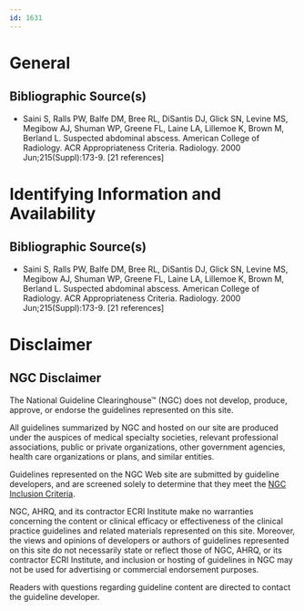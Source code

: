 ```yaml
---
id: 1631
---
```


# General

## Bibliographic Source(s)

- Saini S, Ralls PW, Balfe DM, Bree RL, DiSantis DJ, Glick SN, Levine MS, Megibow AJ, Shuman WP, Greene FL, Laine LA, Lillemoe K, Brown M, Berland L. Suspected abdominal abscess. American College of Radiology. ACR Appropriateness Criteria. Radiology. 2000 Jun;215(Suppl):173-9. [21 references]

# Identifying Information and Availability

## Bibliographic Source(s)

- Saini S, Ralls PW, Balfe DM, Bree RL, DiSantis DJ, Glick SN, Levine MS, Megibow AJ, Shuman WP, Greene FL, Laine LA, Lillemoe K, Brown M, Berland L. Suspected abdominal abscess. American College of Radiology. ACR Appropriateness Criteria. Radiology. 2000 Jun;215(Suppl):173-9. [21 references]

# Disclaimer

## NGC Disclaimer

The National Guideline Clearinghouse™ (NGC) does not develop, produce, approve, or endorse the guidelines represented on this site.

All guidelines summarized by NGC and hosted on our site are produced under the auspices of medical specialty societies, relevant professional associations, public or private organizations, other government agencies, health care organizations or plans, and similar entities.

Guidelines represented on the NGC Web site are submitted by guideline developers, and are screened solely to determine that they meet the [NGC Inclusion Criteria](/help-and-about/summaries/inclusion-criteria).

NGC, AHRQ, and its contractor ECRI Institute make no warranties concerning the content or clinical efficacy or effectiveness of the clinical practice guidelines and related materials represented on this site. Moreover, the views and opinions of developers or authors of guidelines represented on this site do not necessarily state or reflect those of NGC, AHRQ, or its contractor ECRI Institute, and inclusion or hosting of guidelines in NGC may not be used for advertising or commercial endorsement purposes.

Readers with questions regarding guideline content are directed to contact the guideline developer.

